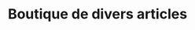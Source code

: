 ---
title: "Boutique de divers articles"
url: /gama-konikoni/boutique-de-divers-articles-2/
shop: Lebensmittel
---